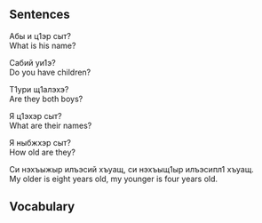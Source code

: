 ## Sentences
Абы и ц1эр сыт?  
What is his name?

Сабий уи1э?  
Do you have children?

Т1ури щ1алэхэ?  
Are they both boys?

Я ц1эхэр сыт?  
What are their names?

Я ныбжхэр сыт?  
How old are they?

Си нэхъыжыр илъэсий хъуащ, си нэхъыщ1ыр илъэсипл1 хъуащ.  
My older is eight years old, my younger is four years old.
## Vocabulary